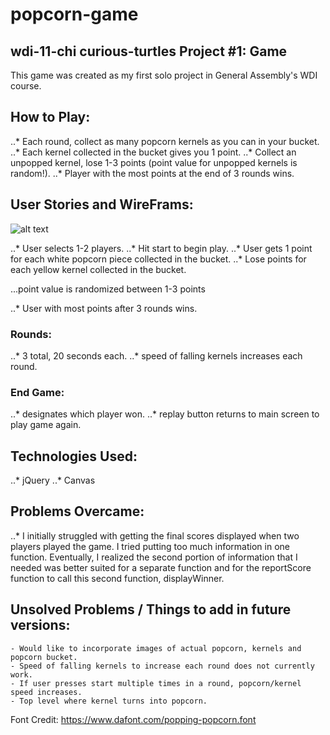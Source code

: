 # popcorn-game
## wdi-11-chi curious-turtles Project #1: Game

This game was created as my first solo project in General Assembly's WDI course.

## How to Play:
..* Each round, collect as many popcorn kernels as you can in your bucket.
..* Each kernel collected in the bucket gives you 1 point.
..* Collect an unpopped kernel, lose 1-3 points (point value for unpopped kernels is random!).
..* Player with the most points at the end of 3 rounds wins.

## User Stories and WireFrams:

![alt text](https://drive.google.com/file/d/0B2lKkBCaGtbxWk1ob29SZE50VVJrendIb3Z1T1dKMEZEWmNJ/view?usp=sharing)
	
..* User selects 1-2 players.
..* Hit start to begin play.
..* User gets 1 point for each white popcorn piece collected in the bucket.
..* Lose points for each yellow kernel collected in the bucket.

...point value is randomized between 1-3 points

..* User with most points after 3 rounds wins.

### Rounds:

..* 3 total, 20 seconds each.
..* speed of falling kernels increases each round.

### End Game:
..* designates which player won.
..* replay button returns to main screen to play game again.

## Technologies Used:
..* jQuery
..* Canvas

## Problems Overcame:
..* I initially struggled with getting the final scores displayed when two players played the game. I tried putting too much information in one function. Eventually, I realized the second portion of information that I needed was better suited for a separate function and for the reportScore function to call this second function, displayWinner.

## Unsolved Problems / Things to add in future versions:
	- Would like to incorporate images of actual popcorn, kernels and popcorn bucket.
	- Speed of falling kernels to increase each round does not currently work.
	- If user presses start multiple times in a round, popcorn/kernel speed increases.
	- Top level where kernel turns into popcorn.



Font Credit: <https://www.dafont.com/popping-popcorn.font>